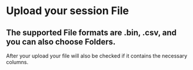 # Upload your session File

## The supported File formats are .bin, .csv, and you can also choose Folders.

After your upload your file will also be checked if it contains the necessary columns.